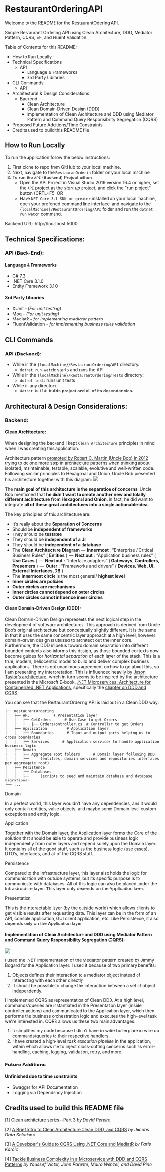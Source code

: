 # RestaurantOrderingAPI
Welcome to the README for the RestaurantOdering API.

Simple Restaurant Ordering API using Clean Architecture, DDD, Mediator Pattern, CQRS, EF, and Fluent Validation.

Table of Contents for this README:

 - How to Run Locally
 - Technical Specifications
	 - API 
		 - Language & Frameworks
		 - 3rd Party Libraries
 - CLI Commands
	 - API 
 - Architectural & Design Considerations
	 - Backend
		 - Clean Architecture
		 - Clean Domain-Driven Design (DDD)
		 - Implementation of Clean Architecture and DDD using Mediator Pattern and Command Query Responsibility Segregation (CQRS)
 - Proposed Future Additions/Time Constraints
 - Credits used to build this README file

## How to Run Locally
To run the application follow the below instructions:

 1. First clone to repo from GitHub to your local machine. 
 2. Next, navigate to the `RestauranOrderin` folder on your local machine
 3. To run the `API` (Backend) Project either:
	 - Open the API Project in Visual Studio 2019 version 16.4 or higher,  set the `API` project as the *start up* project, and click the "run project" button (CRTL+F5)  OR
	 - Have `NET Core 3.1 SDK or greater`  installed on your local machine, open your preferred command line interface, and navigate to the `{localMachine}/RestaurantOrdering/API` folder and run the `dotnet run watch` command.

Backend URL: http://localhost:5000


## Technical Specifications:
### API (Back-End):
#### Language & Frameworks
 - C# 7.3
 - .NET Core 3.1.0
 - Entity Framework 3.1.0
 #### 3rd Party Libraries
 - XUnit -  *(For unit testing)*
 - Moq - *(For unit testing)*
 - MediatR - *for implementing mediater pattern*
 - FluentValidation - *for implementing business rules validation*
 ## CLI Commands
 ### API (Backend):
 

 - While in the `{localMachine}/RestaurantOrdering/API` directory:
	 - `dotnet run watch`: starts and runs  the API
 - While in the `{localMachine}/RestaurantOrdering/Tests` directory:
	 - `dotnet test`: runs unit tests
 - While in any directory:
	 - `dotnet build`: builds project and all of its dependencies.

## Architectural & Design Considerations:
### Backend:
#### Clean Architecture: 
When designing the backend I kept `Clean Architecture` principles in mind when I was creating this application. 

Architecture pattern [promoted by Robert C. Martin (Uncle Bob) in 2012](https://blog.cleancoder.com/uncle-bob/2012/08/13/the-clean-architecture.html) trying to do one more step in architecture patterns when thinking about isolated, maintainable, testable, scalable, evolutive and well-written code. Following similar principles to Hexagonal and Onion, Uncle Bob presented his architecture together with this diagram:
![](https://res.cloudinary.com/practicaldev/image/fetch/s--GaptGMnZ--/c_limit%2Cf_auto%2Cfl_progressive%2Cq_auto%2Cw_880/https://cdn-images-1.medium.com/max/772/0%2A4SYfkCc1p5Z62psJ.jpg)

The  **main goal of this architecture is the separation of concerns**. Uncle Bob mentioned that  **he didn’t want to create another new and totally different architecture from Hexagonal and Onion**. In fact, he did want to integrate  **all of these great architectures into a single actionable idea**.

The key principles of this architecture are:

-   It’s really about the  **Separation of Concerns**
-   Should be  **independent of frameworks**
-   They should be  **testable**
-   They should be  **independent of a UI**
-   They should be  **independent of a database**
-   The  **Clean Architecture Diagram**   —   **Innermost**  : “Enterprise / Critical Business Rules” (  **Entities**  )  —   **Next out**  : “Application business rules” (  **Use Cases**  )  —   **Next out**  : “Interface adapters” (  **Gateways, Controllers, Presenters**  )  —   **Outer**  : “Frameworks and drivers” (  **Devices, Web, UI, External Interfaces, DB**  )
-   The  **innermost circle**  is the most general/  **highest level**
-   **Inner circles are policies**
-   **Outer circles are mechanisms**
-   **Inner circles cannot depend on outer circles**
-   **Outer circles cannot influence inner circles**

#### Clean Domain-Driven Design (DDD):
Clean Domain-Driven Design represents the next logical step in the development of software architectures. This approach is derived from Uncle Bob’s original architecture but conceptually slightly different. It is the same in that it uses the same concentric layer approach at a high level, however domain-driven design is utilized to architect out the inner core. Furthermore, the DDD impetus toward domain separation into different bounded contexts also informs this design, as those bounded contexts now become guides for _horizontal separation_ of each layer of the stack. This is a true, modern, heliocentric model to build and deliver complex business applications. There is not unanimous agreement on how to go about this, so I am presenting my interpretation. This is influenced heavily by [Jason Taylor’s architecture](https://www.youtube.com/watch?v=_lwCVE_XgqI&feature=youtu.be), which in turn seems to be inspired by the architecture presented in the Microsoft E-book, [.NET Microservices: Architecture for Containerized .NET Applications](https://docs.microsoft.com/en-us/dotnet/architecture/microservices/), specifically the [chapter on DDD and CQRS](https://docs.microsoft.com/en-us/dotnet/architecture/microservices/microservice-ddd-cqrs-patterns/).

You can see that the RestaurantOrdering API is laid out in a Clean DDD way:

    ├── RestaurantOrdering
    │   ├── API           # Presentation layer
    |   |   ├── GetOrders      # Use Case to get Orders 
    |   |   |   ├── OrdersController.cs  # Controller to get Orders
    │   ├── Application         # Application layer
    |   |   ├── Boundaries      # Input and output ports helping us to cross boundaries
    |   |   ├── Services      # Application services to handle application business logic
    │   ├── Domain
    |   |   ├── Aggregate root folders      # Domain layer following DDD
    |   |   ├──     (entities, domain services and repositories interfaces per aggreagate root)
    |   ├── Pesistence
    |   |   ├── Databases
    |   |   ├──     (scripts to seed and maintain database and database migrations)      
    └── ...
    
Domain

In a perfect world, this layer wouldn’t have any dependencies, and it would only contain entities, value objects, and maybe some Domain level custom exceptions and entity logic. 

Application

Together with the Domain layer, the Application layer forms the Core of the solution that should be able to operate and provide business logic independently from outer layers and depend solely upon the Domain layer. It contains all of the good stuff, such as the business logic (use cases), DTO’s, interfaces, and all of the CQRS stuff..

Persistence

Compared to the Infrastructure layer, this layer also holds the logic for communication with outside systems, but its specific purpose is to communicate with databases. All of this logic can also be placed under the Infrastructure layer. This layer only depends on the Application layer.

Presentation

This is the interactable layer (by the outside world) which allows clients to get visible results after requesting data. This layer can be in the form of an API, console application, GUI client application, etc. Like Persistence, it also depends only on the Application layer.

#### Implementation of Clean Architecture and DDD using Mediator Pattern and Command Query Responsibility Segregation (CQRS):
![](https://res.cloudinary.com/practicaldev/image/fetch/s--zWl-d5Rw--/c_limit%2Cf_auto%2Cfl_progressive%2Cq_auto%2Cw_880/https://cdn-images-1.medium.com/max/1024/0%2AG5S6qta2TmZHDRcG.png)

I used the .NET implementation of the Mediator pattern created by Jimmy Bogard for the Application layer. I used it because of two primary benefits:

 1. Objects defines their interaction to a mediator object instead of interacting with each other directly
 2. It should be possible to change the interaction between a set of object independently.
 
I implemented CQRS as representation of Clean DDD. At a high level, commands/queries are instantiated in the Presentation layer (inside controller actions) and communicated to the Application layer, which then performs the business orchestration logic and executes the high-level task we're interested in. CQRS allows us these two main advantages:

 1. It simplifies my code because I didn’t have to write boilerplate
    to wire up commands/queries to their respective handlers.
 2. I have created a high-level  _task execution pipeline_  in the
    application, within which allows me to inject cross-cutting concerns such
    as error-handling, caching, logging, validation, retry, and more.


### Future Additions
#### Unfinished due to  time constraints

 - Swagger for API Documentation
 - Logging via Dependency Injection
 
## Credits used to build this README file

[1] [Clean architcture series--Part 3](https://dev.to/pereiren/clean-architecture-series-part-3-2795) *by  David Pereira* 

[2] [A Brief Intro to Clean Architecture Clean DDD, and CQRS](https://medium.com/software-alchemy/a-brief-intro-to-clean-architecture-clean-ddd-and-cqrs-23243c3f31b3)
*by Jacobs Data Solutions* 

[3] [A Developer's Guide to CQRS Using .NET Core and MediatR](https://dzone.com/articles/a-developers-guide-to-cqrs-using-net-core-and-medi)
*by Faris Karcic* 

[4] [Tackle Business Complexity in a Microservice with DDD and CQRS Patterns](https://github.com/dotnet/docs/blob/master/docs/architecture/microservices/microservice-ddd-cqrs-patterns/index.md)
*by Youssef Victor, John Parente, Maira Wenzel, and David Pine*
